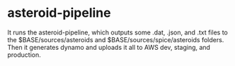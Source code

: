 # asteroid-pipeline

It runs the asteroid-pipeline, which outputs some .dat, .json, and .txt files to the $BASE/sources/asteroids and $BASE/sources/spice/asteroids folders. Then it generates dynamo and uploads it all to AWS dev, staging, and production.
